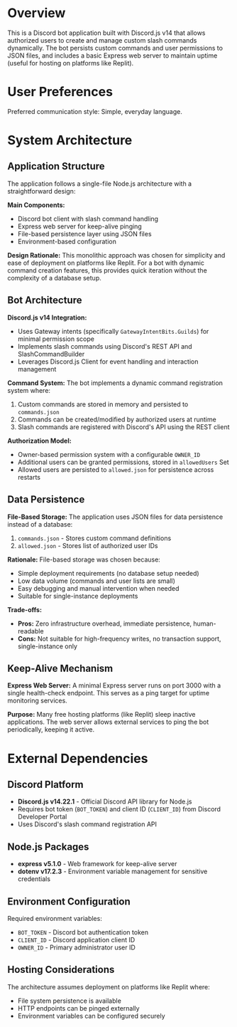 # Overview

This is a Discord bot application built with Discord.js v14 that allows authorized users to create and manage custom slash commands dynamically. The bot persists custom commands and user permissions to JSON files, and includes a basic Express web server to maintain uptime (useful for hosting on platforms like Replit).

# User Preferences

Preferred communication style: Simple, everyday language.

# System Architecture

## Application Structure

The application follows a single-file Node.js architecture with a straightforward design:

**Main Components:**
- Discord bot client with slash command handling
- Express web server for keep-alive pinging
- File-based persistence layer using JSON files
- Environment-based configuration

**Design Rationale:**
This monolithic approach was chosen for simplicity and ease of deployment on platforms like Replit. For a bot with dynamic command creation features, this provides quick iteration without the complexity of a database setup.

## Bot Architecture

**Discord.js v14 Integration:**
- Uses Gateway intents (specifically `GatewayIntentBits.Guilds`) for minimal permission scope
- Implements slash commands using Discord's REST API and SlashCommandBuilder
- Leverages Discord.js Client for event handling and interaction management

**Command System:**
The bot implements a dynamic command registration system where:
1. Custom commands are stored in memory and persisted to `commands.json`
2. Commands can be created/modified by authorized users at runtime
3. Slash commands are registered with Discord's API using the REST client

**Authorization Model:**
- Owner-based permission system with a configurable `OWNER_ID`
- Additional users can be granted permissions, stored in `allowedUsers` Set
- Allowed users are persisted to `allowed.json` for persistence across restarts

## Data Persistence

**File-Based Storage:**
The application uses JSON files for data persistence instead of a database:

1. `commands.json` - Stores custom command definitions
2. `allowed.json` - Stores list of authorized user IDs

**Rationale:**
File-based storage was chosen because:
- Simple deployment requirements (no database setup needed)
- Low data volume (commands and user lists are small)
- Easy debugging and manual intervention when needed
- Suitable for single-instance deployments

**Trade-offs:**
- **Pros:** Zero infrastructure overhead, immediate persistence, human-readable
- **Cons:** Not suitable for high-frequency writes, no transaction support, single-instance only

## Keep-Alive Mechanism

**Express Web Server:**
A minimal Express server runs on port 3000 with a single health-check endpoint. This serves as a ping target for uptime monitoring services.

**Purpose:**
Many free hosting platforms (like Replit) sleep inactive applications. The web server allows external services to ping the bot periodically, keeping it active.

# External Dependencies

## Discord Platform
- **Discord.js v14.22.1** - Official Discord API library for Node.js
- Requires bot token (`BOT_TOKEN`) and client ID (`CLIENT_ID`) from Discord Developer Portal
- Uses Discord's slash command registration API

## Node.js Packages
- **express v5.1.0** - Web framework for keep-alive server
- **dotenv v17.2.3** - Environment variable management for sensitive credentials

## Environment Configuration
Required environment variables:
- `BOT_TOKEN` - Discord bot authentication token
- `CLIENT_ID` - Discord application client ID
- `OWNER_ID` - Primary administrator user ID

## Hosting Considerations
The architecture assumes deployment on platforms like Replit where:
- File system persistence is available
- HTTP endpoints can be pinged externally
- Environment variables can be configured securely